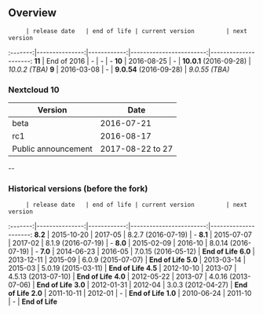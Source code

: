 ## Overview

         | release date   | end of life | current version         | next version
:-------:|---------------:|------------:|------------------------:|---------------------:
**11**   | End of 2016    | *-*         | *-*                     | *-*
**10**   | 2016-08-25     | *-*         | **10.0.1** (2016-09-28) | *10.0.2 (TBA)*
**9**    | 2016-03-08     | *-*         | **9.0.54** (2016-09-28) | *9.0.55 (TBA)*

### Nextcloud 10

Version                     | Date
----------------------------|-----------
beta                        | 2016-07-21
rc1                         | 2016-08-17
Public announcement         | 2017-08-22 to 27

--

### Historical versions (before the fork)
         | release date   | end of life | current version         | next version
:-------:|---------------:|------------:|------------------------:|---------------------:
**8.2**  | 2015-10-20     | 2017-05     | 8.2.7 (2016-07-19)      | *-*
**8.1**  | 2015-07-07     | 2017-02     | 8.1.9 (2016-07-19)      | *-*
**8.0**  | 2015-02-09     | 2016-10     | 8.0.14 (2016-07-19)     | *-*
**7.0**  | 2014-06-23     | 2016-05     | 7.0.15 (2016-05-12)     | **End of Life**
**6.0**  | 2013-12-11     | 2015-09     | 6.0.9 (2015-07-07)      | **End of Life**
**5.0**  | 2013-03-14     | 2015-03     | 5.0.19 (2015-03-11)     | **End of Life**
**4.5**  | 2012-10-10     | 2013-07     | 4.5.13 (2013-07-10)     | **End of Life**
**4.0**  | 2012-05-22     | 2013-07     | 4.0.16 (2013-07-06)     | **End of Life**
**3.0**  | 2012-01-31     | 2012-04     | 3.0.3 (2012-04-27)      | **End of Life**
**2.0**  | 2011-10-11     | 2012-01     | *-*                     | **End of Life**
**1.0**  | 2010-06-24     | 2011-10     | *-*                     | **End of Life**